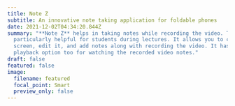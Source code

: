 ```yaml
---
title: Note Z
subtitle: An innovative note taking application for foldable phones
date: 2021-12-02T04:34:20.844Z
summary: "**Note Z** helps in taking notes while recording the video. This is
  particularly helpful for students during lectures. It allows you to capture
  screen, edit it, and add notes along with recording the video. It has a
  playback option too for watching the recorded video notes."
draft: false
featured: false
image:
  filename: featured
  focal_point: Smart
  preview_only: false
---
```

